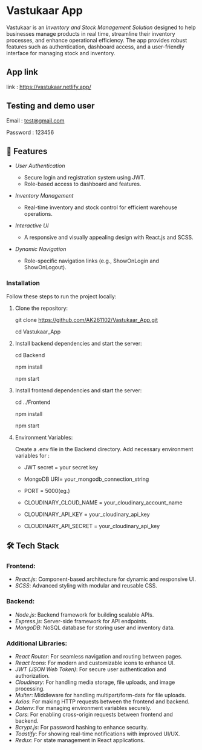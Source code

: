 # Vastukaar App
Vastukaar is an *Inventory and Stock Management Solution* designed to help businesses manage products in real time, streamline their inventory processes, and enhance operational efficiency. The app provides robust features such as authentication, dashboard access, and a user-friendly interface for managing stock and inventory.

## App link 
link : https://vastukaar.netlify.app/

## Testing and demo user
Email : test@gmail.com

Password : 123456

## 🚀 Features

- *User Authentication*
  - Secure login and registration system using JWT.
  - Role-based access to dashboard and features.

- *Inventory Management*
  - Real-time inventory and stock control for efficient warehouse operations.

- *Interactive UI*
  - A responsive and visually appealing design with React.js and SCSS.

- *Dynamic Navigation*
  - Role-specific navigation links (e.g., ShowOnLogin and ShowOnLogout).


### Installation

Follow these steps to run the project locally:

1. Clone the repository:

   git clone https://github.com/AK261102/Vastukaar_App.git

   cd Vastukaar_App

3. Install backend dependencies and start the server:

   cd Backend

   npm install

   npm start

5. Install frontend dependencies and start the server:

   cd ../Frontend

   npm install

   npm start

7. Environment Variables:

   Create a .env file in the Backend directory.
   Add necessary environment variables for :

   - JWT secret = your secret key
 
   - MongoDB URI= your_mongodb_connection_string
 
   - PORT = 5000(eg.)
 
   - CLOUDINARY_CLOUD_NAME = your_cloudinary_account_name
 
   - CLOUDINARY_API_KEY = your_cloudinary_api_key
 
   - CLOUDINARY_API_SECRET = your_cloudinary_api_key

## 🛠️ Tech Stack
### Frontend:
- *React.js*: Component-based architecture for dynamic and responsive UI.
- *SCSS*: Advanced styling with modular and reusable CSS.

### Backend:
- *Node.js*: Backend framework for building scalable APIs.
- *Express.js*: Server-side framework for API endpoints.
- *MongoDB*: NoSQL database for storing user and inventory data.

### Additional Libraries:
- *React Router*: For seamless navigation and routing between pages.
- *React Icons*: For modern and customizable icons to enhance UI.
- *JWT (JSON Web Token)*: For secure user authentication and authorization.
- *Cloudinary*: For handling media storage, file uploads, and image processing.
- *Multer*: Middleware for handling multipart/form-data for file uploads.
- *Axios*: For making HTTP requests between the frontend and backend.
- *Dotenv*: For managing environment variables securely.
- *Cors*: For enabling cross-origin requests between frontend and backend.
- *Bcrypt.js*: For password hashing to enhance security.
- *Toastify*: For showing real-time notifications with improved UI/UX.
- *Redux*: For state management in React applications.
